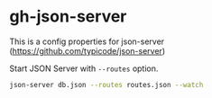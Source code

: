 # gh-json-server
This is a config properties for json-server (https://github.com/typicode/json-server)

Start JSON Server with `--routes` option.

```bash
json-server db.json --routes routes.json --watch
```
